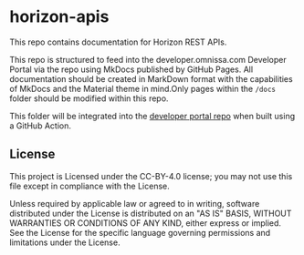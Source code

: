 # horizon-apis

This repo contains documentation for Horizon REST APIs.

This repo is structured to feed into the developer.omnissa.com Developer Portal via the [](https://github.com/euc-dev/euc-dev.github.io) repo using MkDocs published by GitHub Pages. All documentation should be created in MarkDown format with the capabilities of MkDocs and the Material theme in mind.Only pages within the `/docs` folder should be modified within this repo.

This folder will be integrated into the [developer portal repo](https://github.com/euc-dev/euc-dev.github.io) when built using a GitHub Action.

## License

This project is Licensed under the CC-BY-4.0 license; you may not use this file except in compliance with the License. 



Unless required by applicable law or agreed to in writing, software distributed under the License is distributed on an "AS IS" BASIS, WITHOUT WARRANTIES OR CONDITIONS OF ANY KIND, either express or implied. See the License for the specific language governing permissions and limitations under the License.
